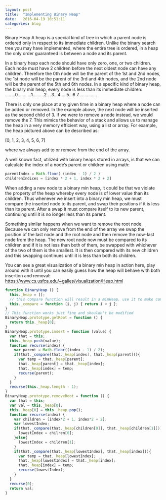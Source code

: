 ```yaml
---
layout: post
title:  "Implementing Binary Heap"
date:   2016-04-19 10:51:11
categories: blog
---
```

Binary Heap
A heap is a special kind of tree in which a parent node is ordered only in respect to its immediate children. Unlike the binary search tree you may have implemented, where the entire tree is ordered, in a heap the only order guaranteed is between a node and its parent.

In a binary heap each node should have only zero, one, or two children. Each node must have 2 children before the next oldest node can have any children. Therefore the 0th node will be the parent of the 1st and 2nd nodes, the 1st node will be the parent of the 3rd and 4th nodes, and the 2nd node will be the parent of the 5th and 6th nodes. In a specific kind of binary heap, the binary min heap, every node is less than its immediate children:
……..0…….
 …1………2..
.3…4…..5…6
7……………

There is only one place at any given time in a binary heap where a node can be added or removed. In the example above, the next node will be inserted as the second child of 3. If we were to remove a node instead, we would remove the 7. This mimics the behavior of a stack and allows us to manage the heap in a very memory efficient way, using a list or array. For example, the heap pictured above can be described as:

[0, 1, 2, 3, 4, 5, 6, 7]

where we always add to or remove from the end of the array.

A well known fact, utilized with binary heaps stored in arrays, is that we can calculate the index of a node’s parent or children using math:
```javascript
parentIndex = Math.floor( (index - 1) / 2 )
childrenIndices = [index * 2 + 1, index * 2 + 2]
```

When adding a new node to a binary min heap, it could be that we violate the property of the heap whereby every node is of lower value than its children. Thus whenever we insert into a binary min heap, we must compare the inserted node to its parent, and swap their positions if it is less than its parent. After a swap it must compare itself to its new parent, continuing until it is no longer less than its parent.

Something similar happens when we want to remove the root node. Because we can only remove from the end of the array we swap the position of the last node and the root node and then remove the now-last node from the heap. The new root node now must be compared to its children and if it is not less than both of them, be swapped with whichever of the two of them is the smallest. It is then compared with its new children and this swapping continues until it is less than both its children.

You can see a great visualization of a binary min heap in action here, play around with it until you can easily guess how the heap will behave with both insertion and removal: https://www.cs.usfca.edu/~galles/visualization/Heap.html

```javascript
function BinaryHeap () {
  this._heap = [];
  // this compare function will result in a minHeap, use it to make comparisons between nodes in your solution
  this._compare = function (i, j) { return i < j };
}
// This function works just fine and shouldn't be modified
BinaryHeap.prototype.getRoot = function () {
  return this._heap[0];
}
BinaryHeap.prototype.insert = function (value) {
  var that = this;
  this._heap.push(value);
  function recurse(index) {
    var parent = Math.floor((index - 1) / 2);
    if(that._compare(that._heap[index], that._heap[parent])){
      var temp = that._heap[parent];
      that._heap[parent] = that._heap[index];
      that._heap[index] = temp;
      recurse(parent);
    }
  }
  recurse(this._heap.length - 1);
}
BinaryHeap.prototype.removeRoot = function () {
  var that = this;
  var val = this._heap[0];
  this._heap[0] = this._heap.pop();
  function recurse(index) {
    var children = [index*2 + 1, index*2 + 2];
    var lowestIndex;
    if(that._compare(that._heap[children[0]], that._heap[children[1]])){
      lowestIndex = chilren[0];
    }else{
      lowestIndex = children[1];
    }
    if(that._compare(that._heap[lowestIndex], that._heap[index])){
      var temp = that._heap[lowestIndex];
      that._heap[lowestIndex] = that._heap[index];
      that._heap[index] = temp;
      recurse(lowestIndex);
    }
  }
  recurse(0);
  return val;
}
```
